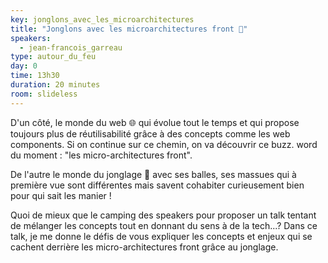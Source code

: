 ```yaml
---
key: jonglons_avec_les_microarchitectures
title: "Jonglons avec les microarchitectures front 🤹"
speakers:
  - jean-francois_garreau 
type: autour_du_feu
day: 0
time: 13h30
duration: 20 minutes
room: slideless
---
```


D'un côté, le monde du web 🌐 qui évolue tout le temps et qui propose toujours plus de réutilisabilité grâce à des concepts comme les web components. Si on continue sur ce chemin, on va découvrir ce buzz. word du moment : "les micro-architectures front".

De l'autre le monde du jonglage 🎪 avec ses balles, ses massues qui à première vue sont différentes mais savent cohabiter curieusement bien pour qui sait les manier !

Quoi de mieux que le camping des speakers pour proposer un talk tentant de mélanger les concepts tout en donnant du sens à de la tech...? Dans ce talk, je me donne le défis de vous expliquer les concepts et enjeux qui se cachent derrière les micro-architectures front grâce au jonglage.
